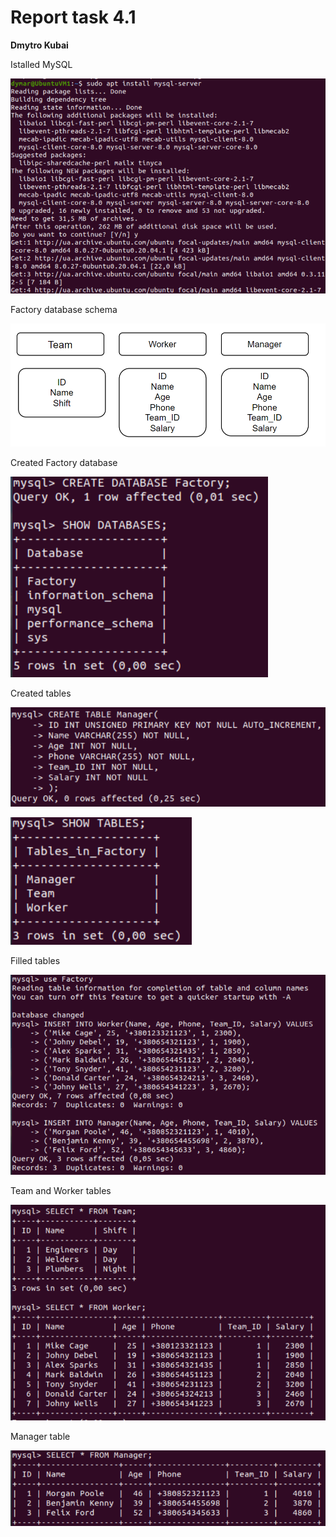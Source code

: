 # Report task 4.1

**Dmytro Kubai**

Istalled MySQL

![pic1](screenshots/1.png)

Factory database schema

![pic2](screenshots/2.png)

Created Factory database 

![pic3](screenshots/3.png)

Created tables

![pic4](screenshots/4.png)

![pic5](screenshots/5.png)

Filled tables

![pic6](screenshots/6.png)

Team and Worker tables

![pic7](screenshots/7.png)

Manager table

![pic8](screenshots/8.png)


